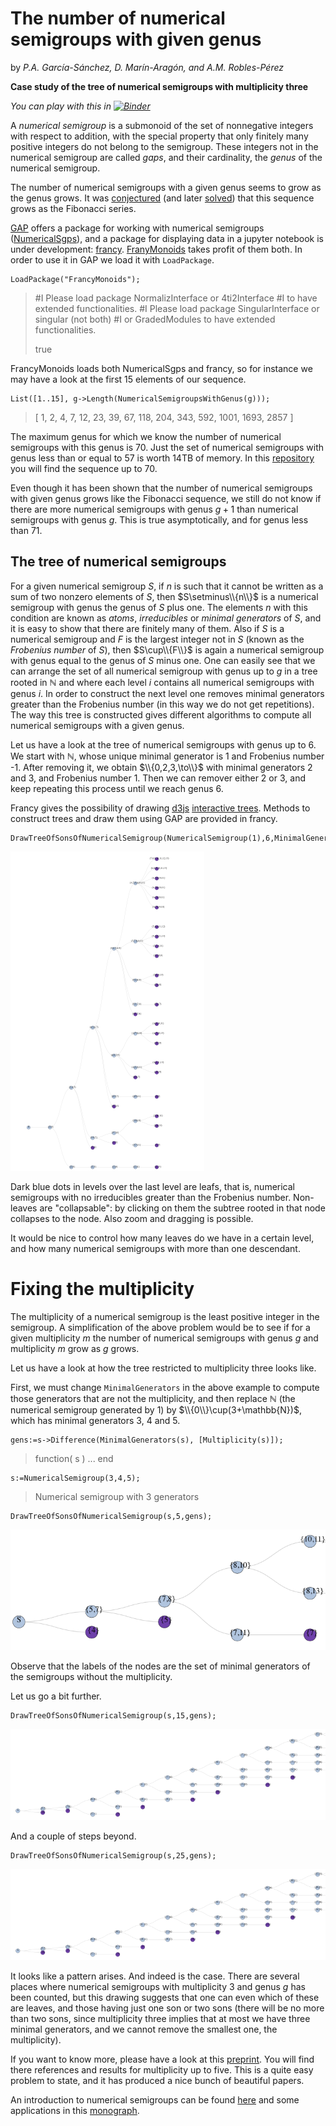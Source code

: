 # The number of numerical semigroups with given genus

by *P.A. García-Sánchez, D. Marín-Aragón, and A.M. Robles-Pérez*

**Case study of the tree of numerical semigroups with multiplicity three**

*You can play with this in [![Binder](https://mybinder.org/badge.svg)](https://mybinder.org/v2/gh/pedritomelenas/tree-numerical-semigroups/master?filepath=francy-monoids-mult-three.ipynb)*

A *numerical semigroup* is a submonoid of the set of nonnegative integers with respect to addition, with the special property that only finitely many positive integers do not belong to the semigroup. These integers not in the numerical semigroup are called *gaps*, and their cardinality, the *genus* of the numerical semigroup.

The number of numerical semigroups with a given genus seems to grow as the genus grows. It was [conjectured](https://link.springer.com/article/10.1007/s00233-007-9014-8) (and later [solved](https://link.springer.com/article/10.1007/s00233-012-9456-5)) that this sequence grows as the Fibonacci series.

[GAP](https://gap-system.org) offers a package for working with numerical semigroups ([NumericalSgps](https://gap-packages.github.io/numericalsgps)), and a package for displaying data in a jupyter notebook is under development: [francy](https://github.com/mcmartins/francy). [FranyMonoids](https://http://gap-packages.github.io/FrancyMonoids) takes profit of them both. In order to use it in GAP we load it with `LoadPackage`.

```
LoadPackage("FrancyMonoids");
```

>    #I  Please load package NormalizInterface or 4ti2Interface
>    #I  to have extended functionalities.
>    #I  Please load package SingularInterface or singular (not both)
>    #I  or GradedModules to have extended functionalities.
>
>    true


FrancyMonoids loads both NumericalSgps and francy, so for instance we may have a look at the first 15 elements of our sequence.


```
List([1..15], g->Length(NumericalSemigroupsWithGenus(g)));
```

 >   [ 1, 2, 4, 7, 12, 23, 39, 67, 118, 204, 343, 592, 1001, 1693, 2857 ]

The maximum genus for which we know the number of numerical semigroups with this genus is 70. Just the set of numerical semigroups with genus less than or equal to 57 is worth 14TB of memory. In this [repository](https://github.com) you will find the sequence up to 70.

Even though it has been shown that the number of numerical semigroups with given genus grows like the Fibonacci sequence, we still do not know if there are more numerical semigroups with genus $g+1$ than numerical semigroups with genus $g$. This is true asymptotically, and for genus less than 71.

## The tree of numerical semigroups

For a given numerical semigroup $S$, if $n$ is such that it cannot be written as a sum of two nonzero elements of $S$, then $S\setminus\\{n\\}$ is a numerical semigroup with genus the genus of $S$ plus one. The elements $n$ with this condition are known as *atoms*, *irreducibles* or *minimal generators* of $S$, and it is easy to show that there are finitely many of them. Also if $S$ is a numerical semigroup and $F$ is the largest integer not in $S$ (known as the *Frobenius number* of $S$), then $S\cup\\{F\\}$ is again a numerical semigroup with genus equal to the genus of $S$ minus one. One can easily see that we can arrange the set of all numerical semigroup with genus up to $g$ in a tree rooted in $\mathbb{N}$ and where each level $i$ contains all numerical semigroups with genus $i$. In order to construct the next level one removes minimal generators greater than the Frobenius number (in this way we do not get repetitions). The way this tree is constructed gives different algorithms to compute all numerical semigroups with a given genus.

Let us have a look at the tree of numerical semigroups with genus up to 6. We start with $\mathbb{N}$, whose unique minimal generator is $1$ and Frobenius number -1. After removing it, we obtain $\\{0,2,3,\to\\}$ with minimal generators $2$ and $3$, and Frobenius number 1. Then we can remover either $2$ or $3$, and keep repeating this process until we reach genus $6$.

Francy gives the possibility of drawing [d3js](https://d3js.org) [interactive trees](http://bl.ocks.org/d3noob/8375092). Methods to construct trees and draw them using GAP are provided in francy.

```
DrawTreeOfSonsOfNumericalSemigroup(NumericalSemigroup(1),6,MinimalGenerators);
```

![tree-sons-N](figures/diagram.png)

Dark blue dots in levels over the last level are leafs, that is, numerical semigroups with no irreducibles greater than the Frobenius number. Non-leaves are "collapsable": by clicking on them the subtree rooted in that node collapses to the node. Also zoom and dragging is possible.

It would be nice to control how many leaves do we have in a certain level, and how many numerical semigroups with more than one descendant.

# Fixing the multiplicity

The multiplicity of a numerical semigroup is the least positive integer in the semigroup. A simplification of the above problem would be to see if for a given multiplicity $m$ the number of numerical semigroups with genus $g$ and multiplicity $m$ grow as $g$ grows. 

Let us have a look at how the tree restricted to multiplicity three looks like.

First, we must change `MinimalGenerators` in the above example to compute those generators that are not the multiplicity, and then replace $\mathbb{N}$ (the numerical semigroup generated by 1) by $\\{0\\}\cup(3+\mathbb{N})$, which has minimal generators $3$, $4$ and $5$. 

```
gens:=s->Difference(MinimalGenerators(s), [Multiplicity(s)]);
```

>    function( s ) ... end

```
s:=NumericalSemigroup(3,4,5);
```

>   Numerical semigroup with 3 generators


```
DrawTreeOfSonsOfNumericalSemigroup(s,5,gens);
```

![tree-sons-N](figures/diagram-2.png)

Observe that the labels of the nodes are the set of minimal generators of the semigroups without the multiplicity. 

Let us go a bit further.

```
DrawTreeOfSonsOfNumericalSemigroup(s,15,gens);
```

![tree-sons-N](figures/diagram-3.png)

And a couple of steps beyond.

```
DrawTreeOfSonsOfNumericalSemigroup(s,25,gens);
```

![tree-sons-N](figures/diagram-3.png)

It looks like a pattern arises. And indeed is the case. There are several places where numerical semigroups with multiplicity 3 and genus $g$ has been counted, but this drawing suggests that one can even which of these are leaves, and those having just one son or two sons (there will be no more than two sons, since multiplicity three implies that at most we have three minimal generators, and we cannot remove the smallest one, the multiplicity).

If you want to know more, please have a look at  this [preprint](https://arxiv.org/abs/1803.06879). You will find there references and results for multiplicity up to five. This is a quite easy problem to state, and it has produced a nice bunch of beautiful papers.

An introduction to numerical semigroups can be found [here](https://www.springer.com/la/book/9781441901590) and some applications in this [monograph](https://www.springer.com/us/book/9783319413297).
